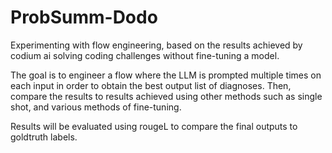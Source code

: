 # ProbSumm-Dodo

Experimenting with flow engineering, based on the results achieved by codium ai solving coding challenges without fine-tuning a model.  

The goal is to engineer a flow where the LLM is prompted multiple times on each input in order to obtain the best output list of diagnoses. Then, compare the results to results achieved using other methods such as single shot, and various methods of fine-tuning.  

Results will be evaluated using rougeL to compare the final outputs to goldtruth labels.  
